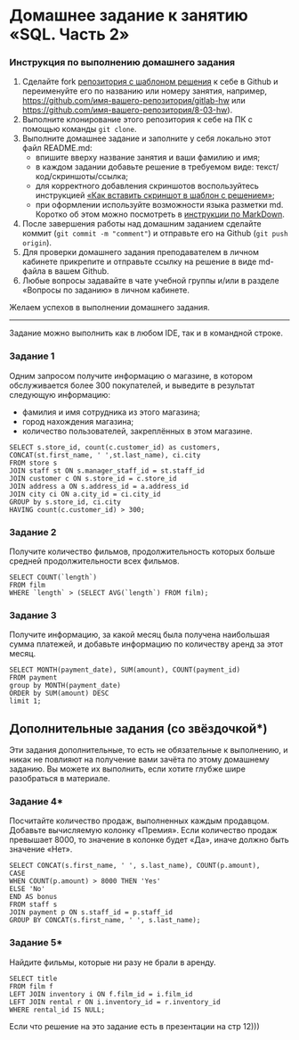 # Домашнее задание к занятию «SQL. Часть 2»

### Инструкция по выполнению домашнего задания

1. Сделайте fork [репозитория c шаблоном решения](https://github.com/netology-code/sys-pattern-homework) к себе в Github и переименуйте его по названию или номеру занятия, например, https://github.com/имя-вашего-репозитория/gitlab-hw или https://github.com/имя-вашего-репозитория/8-03-hw).
2. Выполните клонирование этого репозитория к себе на ПК с помощью команды `git clone`.
3. Выполните домашнее задание и заполните у себя локально этот файл README.md:
   - впишите вверху название занятия и ваши фамилию и имя;
   - в каждом задании добавьте решение в требуемом виде: текст/код/скриншоты/ссылка;
   - для корректного добавления скриншотов воспользуйтесь инструкцией [«Как вставить скриншот в шаблон с решением»](https://github.com/netology-code/sys-pattern-homework/blob/main/screen-instruction.md);
   - при оформлении используйте возможности языка разметки md. Коротко об этом можно посмотреть в [инструкции по MarkDown](https://github.com/netology-code/sys-pattern-homework/blob/main/md-instruction.md).
4. После завершения работы над домашним заданием сделайте коммит (`git commit -m "comment"`) и отправьте его на Github (`git push origin`).
5. Для проверки домашнего задания преподавателем в личном кабинете прикрепите и отправьте ссылку на решение в виде md-файла в вашем Github.
6. Любые вопросы задавайте в чате учебной группы и/или в разделе «Вопросы по заданию» в личном кабинете.

Желаем успехов в выполнении домашнего задания.

---

Задание можно выполнить как в любом IDE, так и в командной строке.

### Задание 1

Одним запросом получите информацию о магазине, в котором обслуживается более 300 покупателей, и выведите в результат следующую информацию: 
- фамилия и имя сотрудника из этого магазина;
- город нахождения магазина;
- количество пользователей, закреплённых в этом магазине.

```
SELECT s.store_id, count(c.customer_id) as customers, CONCAT(st.first_name, ' ',st.last_name), ci.city
FROM store s
JOIN staff st ON s.manager_staff_id = st.staff_id
JOIN customer c ON s.store_id = c.store_id
JOIN address a ON s.address_id = a.address_id
JOIN city ci ON a.city_id = ci.city_id
GROUP by s.store_id, ci.city
HAVING count(c.customer_id) > 300;
```
### Задание 2

Получите количество фильмов, продолжительность которых больше средней продолжительности всех фильмов.

```
SELECT COUNT(`length`)
FROM film
WHERE `length` > (SELECT AVG(`length`) FROM film);
```
### Задание 3

Получите информацию, за какой месяц была получена наибольшая сумма платежей, и добавьте информацию по количеству аренд за этот месяц.

```
SELECT MONTH(payment_date), SUM(amount), COUNT(payment_id)
FROM payment
group by MONTH(payment_date)
ORDER by SUM(amount) DESC
limit 1;
```
## Дополнительные задания (со звёздочкой*)
Эти задания дополнительные, то есть не обязательные к выполнению, и никак не повлияют на получение вами зачёта по этому домашнему заданию. Вы можете их выполнить, если хотите глубже шире разобраться в материале.

### Задание 4*

Посчитайте количество продаж, выполненных каждым продавцом. Добавьте вычисляемую колонку «Премия». Если количество продаж превышает 8000, то значение в колонке будет «Да», иначе должно быть значение «Нет».
```
SELECT CONCAT(s.first_name, ' ', s.last_name), COUNT(p.amount),
CASE
WHEN COUNT(p.amount) > 8000 THEN 'Yes'
ELSE 'No'
END AS bonus
FROM staff s
JOIN payment p ON s.staff_id = p.staff_id
GROUP BY CONCAT(s.first_name, ' ', s.last_name);
```
### Задание 5*

Найдите фильмы, которые ни разу не брали в аренду.
```
SELECT title
FROM film f
LEFT JOIN inventory i ON f.film_id = i.film_id
LEFT JOIN rental r ON i.inventory_id = r.inventory_id
WHERE rental_id IS NULL;
```

Если что решение на это задание есть в презентации на стр 12)))